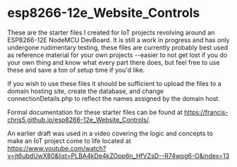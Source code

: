 # esp8266-12e_Website_Controls
These are the starter files I created for IoT projects revolving around an ESP8266-12E NodeMCU DevBoard. It is still a work in progress and has only undergone rudimentary testing, these files are currently probably best used as reference material for your own projects --easier to not get lost if you do your own thing and know what every part there does, but feel free to use these and save a ton of setup time if you'd like.

If you wish to use these files it should be sufficient to upload the files to a domain hosting site, create the database, and change connectionDetails.php to reflect the names assigned by the domain host.

Formal documentation for these starter files can be found at  https://francis-chris5.github.io/esp8266-12e_Website_Controls/.

An earlier draft was used in a video covering the logic and concepts to make an IoT project come to life located at https://www.youtube.com/watch?v=jt6ubdUwX80&list=PLBA4kDe4kZOpp6n_HfVZsD--R74wog6-O&index=13
